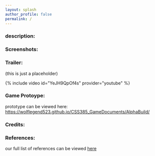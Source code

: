 ```yaml
---
layout: splash
author_profile: false
permalink: /
---
```


<h3> description: </h3>


<h3> Screenshots: </h3>


<h3> Trailer: </h3>
(this is just a placeholder)

{% include video id="YeJH9QpOf4s" provider="youtube" %}




<h3> Game Protoype: </h3>
<p> 
  prototype can be viewed here: 
  <a href="https://wolflegend523.github.io/CSS385_GameDocuments/AlphaBuild/">
    https://wolflegend523.github.io/CSS385_GameDocuments/AlphaBuild/ </a>
</p>



<h3> Credits: </h3>


<h3> References: </h3>

our full list of references can be viewed [here](https://wolflegend523.github.io/CSS385_GameDocuments/references/) 





